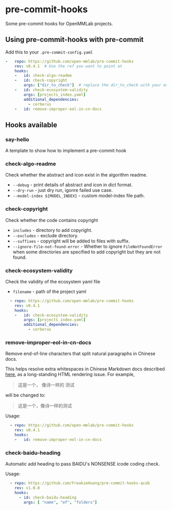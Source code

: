 # pre-commit-hooks

Some pre-commit hooks for OpenMMLab projects.

## Using pre-commit-hooks with pre-commit

Add this to your `.pre-commit-config.yaml`

```yaml
-   repo: https://github.com/open-mmlab/pre-commit-hooks
    rev: v0.4.1  # Use the ref you want to point at
    hooks:
    -   id: check-algo-readme
    -   id: check-copyright
        args: ["dir_to_check"]  # replace the dir_to_check with your expected directory to check
    -   id: check-ecosystem-validity
        args: [projects_index.yaml]
        additional_dependencies:
          - cerberus
    -   id: remove-improper-eol-in-cn-docs
```

## Hooks available

### say-hello

A template to show how to implement a pre-commit hook

### check-algo-readme

Check whether the abstract and icon exist in the algorithm readme.

- `--debug` - print details of abstract and icon in dict format.
- `--dry-run` - just dry run, igonre failed use case.
- `--model-index ${MODEL_INDEX}` - custom model-index file path.

### check-copyright

Check whether the code contains copyright

- `includes` - directory to add copyright.
- `--excludes` - exclude directory.
- `--suffixes` - copyright will be added to files with suffix.
- `--ignore-file-not-found-error` - Whether to ignore `FileNotFoundError` when some directories are specified to add copyright but they are not found.

### check-ecosystem-validity

Check the validity of the ecosystem yaml file

- `filename` - path of the project yaml

```yaml
  - repo: https://github.com/open-mmlab/pre-commit-hooks
    rev: v0.4.1
    hooks:
    -   id: check-ecosystem-validity
        args: [projects_index.yaml]
        additional_dependencies:
          - cerberus
```

### remove-improper-eol-in-cn-docs

Remove end-of-line characters that split natural paragraphs in Chinese docs.

This helps resolve extra whitespaces in Chinese Markdown docs described [here](https://stackoverflow.com/questions/8550112/prevent-workaround-browser-converting-n-between-lines-into-space-for-chinese/8551033#8551033), as a long-standing HTML rendering issue. For example,

> 这是一个，
> 像诗一样的
> 测试

will be changed to:

> 这是一个，像诗一样的测试

Usage:

```yaml
  - repo: https://github.com/open-mmlab/pre-commit-hooks
    rev: v0.4.1
    hooks:
    -   id: remove-improper-eol-in-cn-docs
```

### check-baidu-heading

Automatic add heading to pass BAIDU's NONSENSE icode coding check.

Usage:

```yaml
  - repo: https://github.com/FreakieHuang/pre-commit-hooks-qcab
    rev: v1.0.8
    hooks:
      - id: check-baidu-heading
        args: [ "name", "of", "folders"]
```